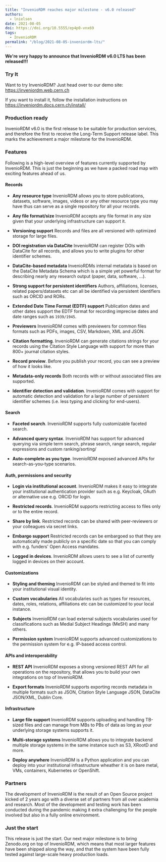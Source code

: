 ```yaml
---
title: "InvenioRDM reaches major milestone - v6.0 released"
authors:
  - lnielsen
date: 2021-08-05
doi: https://doi.org/10.5555/ep4p0-vnx69
tags:
  - InvenioRDM
permalink: "/blog/2021-08-05-inveniordm-lts/"
---
```


**We're very happy to announce that InvenioRDM v6.0 LTS has been released!!!**

### Try It

Want to try InvenioRDM? Just head over to our demo site: https://inveniordm.web.cern.ch

If you want to install it, follow the installation instructions on https://inveniordm.docs.cern.ch/install/

### Production ready

InvenioRDM v6.0 is the first release to be suitable for production services,
and therefore the first to receive the Long-Term Support release label. This
marks the achievement a major milestone for the InvenioRDM.

### Features

Following is a high-level overview of features currently supported by InvenioRDM.
This is just the beginning as we have a packed road map with exciting features
ahead of us.

#### Records

- **Any resource type** InvenioRDM allows you to store publications, datasets,
  software, images, videos or any other resource type you may have thus can
  serve as a single repository for all your records.

- **Any file format/size** InvenioRDM accepts any file format in any size given
  that your underlying infrastructure can support it.

- **Versioning support** Records and files are all versioned with optimized
  storage for large files.

- **DOI registration via DataCite** InvenioRDM can register DOIs with DataCite
  for all records, and allows you to write plugins for other identifier schemes.

- **DataCite-based metadata** InvenioRDMs internal metadata is based on the
  DataCite Metadata Schema which is a simple yet powerful format for describing
  nearly any research output (paper, data, software, ...).

- **Strong support for persistent identifiers** Authors, affiliations, licenses,
  related papers/datasets etc can all be identified via persistent identifiers
  such as ORCID and RORs.

- **Extended Date Time Format (EDTF) support** Publication dates and other dates
   support the EDTF format for recording imprecise dates and date ranges such
   as ``1939/1945``.

- **Previewers** InvenioRDM comes with previewers for common files formats such
  as PDFs, images, CSV, Markdown, XML and JSON.

- **Citation formatting**. InvenioRDM can generate citations strings for your
  records using the Citation Style Language with support for more than 800+
  journal citation styles.

- **Record preview**. Before you publish your record, you can see a preview of
  how it looks like.

- **Metadata-only records** Both records with or without associated files are
  supported.

- **Identifier detection and validation**. InvenioRDM comes with support for
  automatic detection and validation for a large number of persistent identifier
  schemes (i.e. less typing and clicking for end-users).

#### Search

- **Faceted search**. InvenioRDM supports fully customizable faceted search.

- **Advanced query syntax**. InvenioRDM has support for advanced querying via
  simple term search, phrase search, range search, regular expressions and
  custom ranking/sorting/

- **Auto-complete as you type**. InvenioRDM exposed advanced APIs for
  search-as-you-type scenarios.

#### Auth, permissions and security

- **Login via institutional account**. InvenioRDM makes it easy to integrate your
  institutional authentication provider such as e.g. Keycloak, OAuth or alternative
  use e.g. ORCID for login.

- **Restricted records**. InvenioRDM supports restricting access to files only
  or to the entire record.

- **Share by link**. Restricted records can be shared with peer-reviewers or
  your colleagues via secret links.

- **Embargo support** Restricted records can be embargoed so that they are
  automatically made publicly on a specific date so that you can comply with
  e.g. funders' Open Access mandates.

- **Logged in devices**. InvenioRDM allows users to see a list of currently
  logged in devices on their account.

#### Customizations

- **Styling and theming** InvenioRDM can be styled and themed to fit into your
  institutional visual identity.

- **Custom vocabularies** All vocabularies such as types for resources, dates,
  roles, relations, affiliations etc can be customized to your local instance.

- **Subjects** InvenioRDM can load external subjects vocabularies used for
  classifications such as Medial Subject Headings (MeSH) and many others.

- **Permission system** InvenioRDM supports advanced customizations to the
  permission system for e.g. IP-based access control.

#### APIs and interoperability

- **REST API** InvenioRDM exposes a strong versioned REST API for all operations
  on the repository, that allows you to build your own integrations on top of
  InvenioRDM.

- **Export formats** InvenioRDM supports exporting records metadata in multiple
  formats such as JSON, Citation Style Language JSON, DataCite JSON/XML, Dublin
  Core.

#### Infrastructure

- **Large file support** InvenioRDM supports uploading and handling TB-sized
  files and can manage from MBs to PBs of data as long as your underlying
  storage systems supports it.

- **Multi-storage systems** InvenioRDM allows you to integrate backend multiple
  storage systems in the same instance such as S3, XRootD and more.

- **Deploy anywhere** InvenioRDM is a Python application and you can deploy
  into your institutional infrastructure wheather it is on bare metal, VMs,
  containers, Kubernetes or OpenShift.

### Partners

The development of InvenioRDM is the result of an Open Source project kicked
of 2 years ago with a diverse set of partners from all over academia and
research. Most of the development and testing work has been conducted during
the pandemic making it extra challenging for the people involved but also
in a fully online environment.

### Just the start

This release is just the start. Our next major milestone is to bring Zenodo.org
on top of InvenioRDM, which means that most larger features have been shipped
along the way, and that the system have been fully tested against large-scale
heavy production loads.